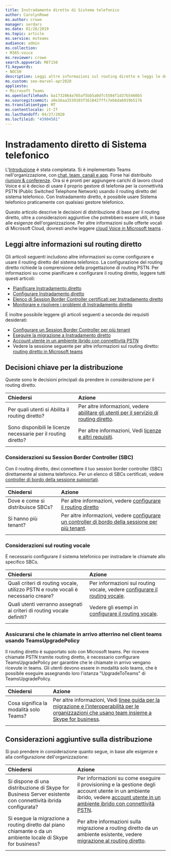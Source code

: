 ```yaml
---
title: Instradamento diretto di Sistema telefonico
author: CarolynRowe
ms.author: crowe
manager: serdars
ms.date: 01/28/2019
ms.topic: article
ms.service: msteams
audience: admin
ms.collection:
- M365-voice
ms.reviewer: crowe
search.appverid: MET150
f1.keywords:
- NOCSH
description: Leggi altre informazioni sul routing diretto e leggi le decisioni di distribuzione necessarie che dovrai affrontare.
ms.custom: seo-marvel-apr2020
appliesto:
- Microsoft Teams
ms.openlocfilehash: ba1732864a765af5bb5a0dfc5504f1d37b5460b5
ms.sourcegitcommit: a9e16aa3539103f3618427ffc7ebbda6919b5176
ms.translationtype: MT
ms.contentlocale: it-IT
ms.lasthandoff: 04/27/2020
ms.locfileid: "43904581"
---
```

# <a name="phone-system-direct-routing"></a>Instradamento diretto di Sistema telefonico

L'[Introduzione](get-started-with-teams-quick-start.md) è stata completata. Si è implementato Teams nell'organizzazione, con [chat, team, canali e app](deploy-chat-teams-channels-microsoft-teams-landing-page.md). Forse hai distribuito [riunioni & conferenze](deploy-meetings-microsoft-teams-landing-page.md). Ora si è pronti per aggiungere carichi di lavoro cloud Voice e si è deciso di usare il proprio gestore di telefonia per la connettività PSTN (Public Switched Telephone Network) usando il routing diretto del sistema telefonico. Con Instradamento diretto, è possibile usare Sistema telefonico praticamente con qualsiasi gestore telefonico.

Questo articolo descrive le decisioni di distribuzione di base per il routing diretto, oltre a considerazioni aggiuntive che potrebbero essere utili, in base alle esigenze dell'organizzazione. Per altre informazioni sulle offerte vocali di Microsoft Cloud, dovresti anche leggere [cloud Voice in Microsoft teams](cloud-voice-landing-page.md) .

## <a name="learn-more-about-direct-routing"></a>Leggi altre informazioni sul routing diretto

Gli articoli seguenti includono altre informazioni su come configurare e usare il routing diretto del sistema telefonico. La configurazione del routing diretto richiede la comprensione della progettazione di routing PSTN. Per informazioni su come pianificare e configurare il routing diretto, leggere tutti questi articoli:

- [Pianificare Instradamento diretto](direct-routing-plan.md) 
- [Configurare Instradamento diretto](direct-routing-configure.md)
- [Elenco di Session Border Controller certificati per Instradamento diretto](direct-routing-border-controllers.md)
- [Monitorare e risolvere i problemi di Instradamento diretto](direct-routing-monitor-and-troubleshoot.md)

È inoltre possibile leggere gli articoli seguenti a seconda dei requisiti desiderati:

-  [Configurare un Session Border Controller per più tenant](direct-routing-sbc-multiple-tenants.md)
-  [Eseguire la migrazione a Instradamento diretto](direct-routing-migrating.md)
-  [Account utente in un ambiente ibrido con connettività PSTN](direct-routing-user-accounts-in-a-hybrid-environment.md)
- Vedere la sessione seguente per altre informazioni sul routing diretto: [routing diretto in Microsoft teams](https://aka.ms/teams-direct-routing)

## <a name="core-deployment-decisions"></a>Decisioni chiave per la distribuzione

Queste sono le decisioni principali da prendere in considerazione per il routing diretto. 

|Chiedersi|Azione |
| :------------|:-------|
|Per quali utenti si Abilita il routing diretto? | Per altre informazioni, vedere [abilitare gli utenti per il servizio di routing diretto](direct-routing-configure.md). |
Sono disponibili le licenze necessarie per il routing diretto? | Per altre informazioni, Vedi [licenze e altri requisiti](direct-routing-plan.md#licensing-and-other-requirements).
|||

### <a name="session-border-controller-sbc-considerations"></a>Considerazioni su Session Border Controller (SBC)

Con il routing diretto, devi connettere il tuo session border controller (SBC) direttamente al sistema telefonico.  Per un elenco di SBCs certificati, vedere [controller di bordo della sessione supportati](direct-routing-border-controllers.md).

|Chiedersi|Azione |
|:------------|:-------|
| Dove e come si distribuisce SBCs? | Per altre informazioni, vedere [configurare il routing diretto](direct-routing-configure.md) | 
Si hanno più tenant? | Per altre informazioni, vedere [configurare un controller di bordo della sessione per più tenant](direct-routing-sbc-multiple-tenants.md).|
|||

### <a name="voice-routing-considerations"></a>Considerazioni sul routing vocale

È necessario configurare il sistema telefonico per instradare le chiamate allo specifico SBCs.

|Chiedersi|Azione |
|:------------|:-------|
| Quali criteri di routing vocale, utilizzo PSTN e route vocali è necessario creare? | Per informazioni sul routing vocale, vedere [configurare il routing vocale](direct-routing-configure.md).
| Quali utenti verranno assegnati ai criteri di routing vocale definiti? | Vedere gli esempi in [configurare il routing vocale](direct-routing-configure.md). |
|||

### <a name="ensure-incoming-calls-land-in-the-teams-client-using-teamsupgradepolicy"></a>Assicurarsi che le chiamate in arrivo atterrino nel client teams usando TeamsUpgradePolicy

Il routing diretto è supportato solo con Microsoft teams. Per ricevere chiamate PSTN tramite routing diretto, è necessario configurare TeamsUpgradePolicy per garantire che le chiamate in arrivo vengano ricevute in teams. Gli utenti devono essere in modalità solo teams, che è possibile eseguire assegnando loro l'istanza "UpgradeToTeams" di TeamsUpgradePolicy. 

|Chiedersi|Azione |
|:------------|:-------|
|Cosa significa la modalità solo Teams? | Per altre informazioni, Vedi [linee guida per la migrazione e l'interoperabilità per le organizzazioni che usano team insieme a Skype for business](https://docs.microsoft.com/microsoftteams/migration-interop-guidance-for-teams-with-skype).|
|||

## <a name="additional-deployment-considerations"></a>Considerazioni aggiuntive sulla distribuzione

Si può prendere in considerazione quanto segue, in base alle esigenze e alla configurazione dell'organizzazione:

| Chiedersi| Azione |
| :------------|:-------|
| Si dispone di una distribuzione di Skype for Business Server esistente con connettività ibrida configurata? |  Per informazioni su come eseguire il provisioning e la gestione degli account utente in un ambiente ibrido, vedere [account utente in un ambiente ibrido con connettività PSTN](direct-routing-user-accounts-in-a-hybrid-environment.md).| 
| Si esegue la migrazione a routing diretto dal piano chiamante o da un ambiente locale di Skype for business? | Per altre informazioni sulla migrazione a routing diretto da un ambiente esistente, vedere [migrazione al routing diretto](direct-routing-migrating.md). |
|||
